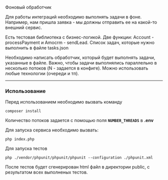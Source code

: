 Фоновый обработчик

Для работы интеграций необходимо выполнять задачи в фоне.
Например, нам пришла заявка - мы должны отправить ее на какой-то внешний сервис.

Есть тестовая библиотека с бизнес-логикой. Две функции: Account - processPayment и Amocrm - sendLead.
Список задач, которые нужно выполнить в файле tasks.json

Необходимо написать обработчик, который будет выполнять задачи, указанные в файле.
Важно, чтобы задачи выполнялись параллельно в несколько потоков (N - задается в конфиге).
Можно использовать любые технологии (очереди и тп).

___

### Использование
Перед использованием необходимо вызвать команду 
```
composer install
```
Количество потоков задается с помощью поля **`NUMBER_THREADS`** в **.env**

Для запуска сервиса необходимо вызвать:
```
php index.php
```

Для запуска тестов
```
php ./vendor/phpunit/phpunit/phpunit --configuration ./phpunit.xml
```
После тестов будет сгенерирован html файл в директории public, с результатом всех выполненых тестов.
